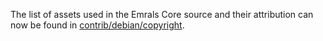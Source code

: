 The list of assets used in the Emrals Core source and their attribution can now be found in [contrib/debian/copyright](../contrib/debian/copyright).

